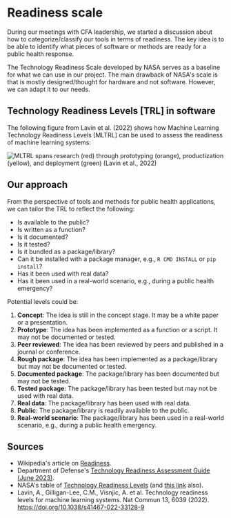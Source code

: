 # Readiness scale

During our meetings with CFA leadership, we started a discussion about how to categorize/classify our tools in terms of readiness. The key idea is to be able to identify what pieces of software or methods are ready for a public health response.

The Technology Readiness Scale developed by NASA serves as a baseline for what we can use in our project. The main drawback of NASA's scale is that is mostly designed/thought for hardware and not software. However, we can adapt it to our needs. 

## Technology Readiness Levels [TRL] in software

The following figure from Lavin et al. (2022) shows how Machine Learning Technology Readiness Levels [MLTRL] can be used to assess the readiness of machine learning systems:

![MLTRL spans research (red) through prototyping (orange), productization (yellow), and deployment (green) (Lavin et al., 2022)](https://media.springernature.com/full/springer-static/image/art%3A10.1038%2Fs41467-022-33128-9/MediaObjects/41467_2022_33128_Fig1_HTML.png?as=webp)

## Our approach

From the perspective of tools and methods for public health applications, we can tailor the TRL to reflect the following:

- Is available to the public?
- Is written as a function?
- Is it documented?
- Is it tested?
- Is it bundled as a package/library?
- Can it be installed with a package manager, e.g., `R CMD INSTALL` or `pip install`?
- Has it been used with real data?
- Has it been used in a real-world scenario, e.g., during a public health emergency?

Potential levels could be:

1. **Concept**: The idea is still in the concept stage. It may be a white paper or a presentation.
2. **Prototype**: The idea has been implemented as a function or a script. It may not be documented or tested.
3. **Peer reviewed**: The idea has been reviewed by peers and published in a journal or conference.
4. **Rough package**: The idea has been implemented as a package/library but may not be documented or tested.
5. **Documented package**: The package/library has been documented but may not be tested.
6. **Tested package**: The package/library has been tested but may not be used with real data.
7. **Real data**: The package/library has been used with real data.
8. **Public**: The package/library is readily available to the public.
9. **Real-world scenario**: The package/library has been used in a real-world scenario, e.g., during a public health emergency.


## Sources

- Wikipedia's article on [Readiness](https://en.wikipedia.org/w/index.php?title=Technology_readiness_level&oldid=1240341242#cite_note-NASA_to_EU-1).
- Department of Defense's [Technology Readiness Assessment Guide (June 2023)](https://www.cto.mil/wp-content/uploads/2023/07/TRA-Guide-Jun2023.pdf).
- NASA's table of [Technology Readiness Levels](https://www.nasa.gov/wp-content/uploads/2017/12/458490main_trl_definitions.pdf?emrc=da53fb) (and [this link](https://esto.nasa.gov/trl) also).
- Lavin, A., Gilligan-Lee, C.M., Visnjic, A. et al. Technology readiness levels for machine learning systems. Nat Commun 13, 6039 (2022). <https://doi.org/10.1038/s41467-022-33128-9>